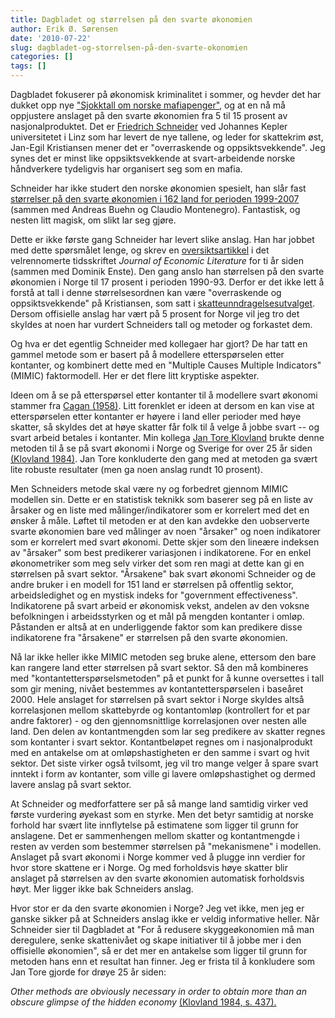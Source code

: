 ```yaml
---
title: Dagbladet og størrelsen på den svarte økonomien
author: Erik Ø. Sørensen
date: '2010-07-22'
slug: dagbladet-og-storrelsen-på-den-svarte-okonomien
categories: []
tags: []
---
```


Dagbladet fokuserer på økonomisk kriminalitet i sommer, og hevder det har dukket opp nye ["Sjokktall om norske mafiapenger"](http://www.dagbladet.no/2010/07/04/nyheter/okonomi/innenriks/regjeringen/politiet/12419356/), og at en nå må oppjustere anslaget på den svarte økonomien fra 5 til 15 prosent av nasjonalproduktet. Det er [Friedrich Schneider](http://www.econ.jku.at/schneider/) ved Johannes Kepler universitetet i Linz som har levert de nye tallene, og leder for skattekrim øst, Jan-Egil Kristiansen mener det er "overraskende og oppsiktsvekkende". Jeg synes det er minst like oppsiktsvekkende at svart-arbeidende norske håndverkere tydeligvis har organisert seg som en mafia.  

  

Schneider har ikke studert den norske økonomien spesielt, han slår fast [størrelser på den svarte økonomien i 162 land for perioden 1999-2007](http://ideas.repec.org/p/wbk/wbrwps/5356.html) (sammen med Andreas Buehn og Claudio Montenegro). Fantastisk, og nesten litt magisk, om slikt lar seg gjøre.  

  

  

Dette er ikke første gang Schneider har levert slike anslag. Han har jobbet med dette spørsmålet lenge, og skrev en [oversiktsartikkel](http://www.jstor.org/stable/2565360) i det velrennomerte tidsskriftet *Journal of Economic Literature* for ti år siden (sammen med Dominik Enste). Den gang anslo han størrelsen på den svarte økonomien i Norge til 17 prosent i perioden 1990-93. Derfor er det ikke lett å forstå at tall i denne størrelsesordnen kan være "overraskende og oppsiktsvekkende" på Kristiansen, som satt i [skatteunndragelsesutvalget](http://www.regjeringen.no/nb/dep/fin/pressesenter/pressemeldinger/2009/utredning-om-tiltak-mot-skatteunndragels/pressemelding-fra-skatteunndragelsesutva.html). Dersom offisielle anslag har vært på 5 prosent for Norge vil jeg tro det skyldes at noen har vurdert Schneiders tall og metoder og forkastet dem.  

  

Og hva er det egentlig Schneider med kollegaer har gjort? De har tatt en gammel metode som er basert på å modellere etterspørselen etter kontanter, og kombinert dette med en "Multiple Causes Multiple Indicators" (MIMIC) faktormodell. Her er det flere litt kryptiske aspekter.  

  

Ideen om å se på etterspørsel etter kontanter til å modellere svart økonomi stammer fra [Cagan (1958)](http://www.jstor.org/stable/1827423). Litt forenklet er ideen at dersom en kan vise at etterspørselen etter kontanter er høyere i land eller perioder med høye skatter, så skyldes det at høye skatter får folk til å velge å jobbe svart -- og svart arbeid betales i kontanter. Min kollega [Jan Tore Klovland](http://www.nhh.no/Default.aspx?ID=713) brukte denne metoden til å se på svart økonomi i Norge og Sverige for over 25 år siden [(Klovland 1984)](http://www.jstor.org/stable/3439653). Jan Tore konkluderte den gang med at metoden ga svært lite robuste resultater (men ga noen anslag rundt 10 prosent).  


Men Schneiders metode skal være ny og forbedret gjennom MIMIC modellen sin. Dette er en statistisk teknikk som baserer seg på en liste av årsaker og en liste med målinger/indikatorer som er korrelert med det en ønsker å måle. Løftet til metoden er at den kan avdekke den uobserverte svarte økonomien bare ved målinger av noen "årsaker" og noen indikatorer som er korrelert med svart økonomi. Dette skjer som den lineære indeksen av "årsaker" som best predikerer variasjonen i indikatorene. For en enkel økonometriker som meg selv virker det som ren magi at dette kan gi en størrelsen på svart sektor. "Årsakene" bak svart økonomi Schneider og de andre bruker i en modell for 151 land er størrelsen på offentlig sektor, arbeidsledighet og en mystisk indeks for "government effectiveness". Indikatorene på svart arbeid er økonomisk vekst, andelen av den voksne befolkningen i arbeidsstyrken og et mål på mengden kontanter i omløp. Påstanden er altså at en underliggende faktor som kan predikere disse indikatorene fra "årsakene" er størrelsen på den svarte økonomien.   

  

Nå lar ikke heller ikke MIMIC metoden seg bruke alene, ettersom den bare kan rangere land etter størrelsen på svart sektor. Så den må kombineres med "kontantetterspørselsmetoden" på et punkt for å kunne oversettes i tall som gir mening, nivået bestemmes av kontantetterspørselen i baseåret 2000. Hele anslaget for størrelsen på svart sektor i Norge skyldes altså korrelasjonen mellom skattebyrde og kontantomløp (kontrollert for et par andre faktorer) - og den gjennomsnittlige korrelasjonen over nesten alle land. Den delen av kontantmengden som lar seg predikere av skatter regnes som kontanter i svart sektor. Kontantbeløpet regnes om i nasjonalprodukt med en antakelse om at omløpshastigheten er den samme i svart og hvit sektor. Det siste virker også tvilsomt, jeg vil tro mange velger å spare svart inntekt i form av kontanter, som ville gi lavere omløpshastighet og dermed lavere anslag på svart sektor.  

  

At Schneider og medforfattere ser på så mange land samtidig virker ved første vurdering øyekast som en styrke. Men det betyr samtidig at norske forhold har svært lite innflytelse på estimatene som ligger til grunn for anslagene. Det er sammenhengen mellom skatter og kontantmengde i resten av verden som bestemmer størrelsen på "mekanismene" i modellen. Anslaget på svart økonomi i Norge kommer ved å plugge inn verdier for hvor store skattene er i Norge. Og med forholdsvis høye skatter blir anslaget på størrelsen av den svarte økonomien automatisk forholdsvis høyt. Mer ligger ikke bak Schneiders anslag.   

  

Hvor stor er da den svarte økonomien i Norge? Jeg vet ikke, men jeg er ganske sikker på at Schneiders anslag ikke er veldig informative heller. Når Schneider sier til Dagbladet at "For å redusere skyggeøkonomien må man deregulere, senke skattenivået  og skape initiativer til å jobbe mer i den offisielle økonomien", så er det mer en antakelse som ligger til grunn for metoden hans enn et resultat han finner. Jeg er frista til å konkludere som Jan Tore gjorde for drøye 25 år siden:   

*Other methods are obviously necessary in order to obtain more than an obscure glimpse of the hidden economy* [(Klovland 1984, s. 437).](http://www.jstor.org/stable/3439653)